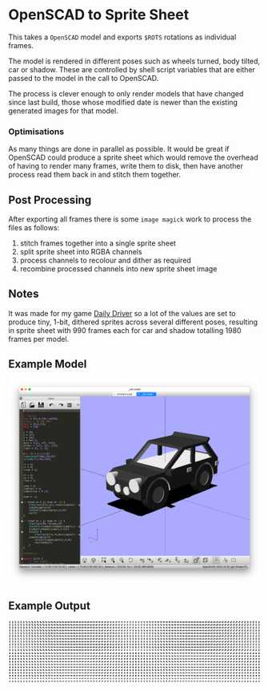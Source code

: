# OpenSCAD to Sprite Sheet

This takes a `OpenSCAD` model and exports `$ROTS` rotations as individual frames. 

The model is rendered in different poses such as wheels turned, body tilted, car or shadow. These are controlled by shell script variables that are either passed to the model in the call to OpenSCAD.

The process is clever enough to only render models that have changed since last build, those whose modified date is newer than the existing generated images for that model.

### Optimisations

As many things are done in parallel as possible. It would be great if OpenSCAD could produce a sprite sheet which would remove the overhead of having to render many frames, write them to disk, then have another process read them back in and stitch them together.

## Post Processing

After exporting all frames there is some `image magick` work to process the files as follows:
1. stitch frames together into a single sprite sheet
2. split sprite sheet into RGBA channels
3. process channels to recolour and dither as required
4. recombine processed channels into new sprite sheet image

## Notes

It was made for my game [Daily Driver](https://gingerbeardman.itch.io/daily-driver) so a lot of the values are set to produce tiny, 1-bit, dithered sprites across several different poses, resulting in sprite sheet with 990 frames each for car and shadow totalling 1980 frames per model.

## Example Model

![](_car.png)

## Example Output

![](car-table-38-38.png)
